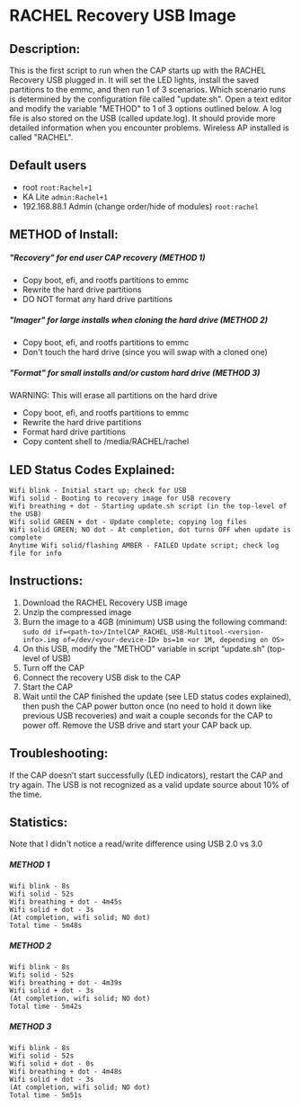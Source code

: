 # RACHEL Recovery USB Image

## Description:
This is the first script to run when the CAP starts up with the RACHEL Recovery USB plugged in.  It will set the LED lights, install the saved partitions to the emmc, and then run 1 of 3 scenarios.  Which scenario runs is determined by the configuration file called "update.sh".  Open a text editor and modify the variable "METHOD" to 1 of 3 options outlined below.  A log file is also stored on the USB (called update.log).  It should provide more detailed information when you encounter problems.  Wireless AP installed is called "RACHEL".

## Default users
- root ```root:Rachel+1```
- KA Lite ```admin:Rachel+1```
- 192.168.88.1 Admin (change order/hide of modules) ```root:rachel```

## METHOD of Install:
##### "Recovery" for end user CAP recovery (METHOD 1)
- Copy boot, efi, and rootfs partitions to emmc
- Rewrite the hard drive partitions
- DO NOT format any hard drive partitions

##### "Imager" for large installs when cloning the hard drive (METHOD 2)
- Copy boot, efi, and rootfs partitions to emmc
- Don't touch the hard drive (since you will swap with a cloned one)

##### "Format" for small installs and/or custom hard drive (METHOD 3)
WARNING:  This will erase all partitions on the hard drive
- Copy boot, efi, and rootfs partitions to emmc
- Rewrite the hard drive partitions
- Format hard drive partitions
- Copy content shell to /media/RACHEL/rachel


## LED Status Codes Explained:
```
Wifi blink - Initial start up; check for USB
Wifi solid - Booting to recovery image for USB recovery
Wifi breathing + dot - Starting update.sh script (in the top-level of the USB)
Wifi solid GREEN + dot - Update complete; copying log files
Wifi solid GREEN; NO dot - At completion, dot turns OFF when update is complete
Anytime Wifi solid/flashing AMBER - FAILED Update script; check log file for info
```

## Instructions:
1. Download the RACHEL Recovery USB image
2. Unzip the compressed image
3. Burn the image to a 4GB (minimum) USB using the following command:
```sudo dd if=<path-to>/IntelCAP_RACHEL_USB-Multitool-<version-info>.img of=/dev/<your-device-ID> bs=1m <or 1M, depending on OS>```
4. On this USB, modify the "METHOD" variable in script “update.sh” (top-level of USB)
5. Turn off the CAP
6. Connect the recovery USB disk to the CAP
7. Start the CAP
8. Wait until the CAP finished the update (see LED status codes explained), then push the CAP power button once (no need to hold it down like previous USB recoveries) and wait a couple seconds for the CAP to power off.  Remove the USB drive and start your CAP back up.

## Troubleshooting:
If the CAP doesn’t start successfully (LED indicators), restart the CAP and try again.  The USB is not recognized as a valid update source about 10% of the time.

## Statistics:
Note that I didn't notice a read/write difference using USB 2.0 vs 3.0

##### METHOD 1
```
Wifi blink - 8s
Wifi solid - 52s
Wifi breathing + dot - 4m45s
Wifi solid + dot - 3s
(At completion, wifi solid; NO dot)
Total time - 5m48s
```

##### METHOD 2
```
Wifi blink - 8s
Wifi solid - 52s
Wifi breathing + dot - 4m39s
Wifi solid + dot - 3s
(At completion, wifi solid; NO dot)
Total time - 5m42s
```

##### METHOD 3
```
Wifi blink - 8s
Wifi solid - 52s
Wifi solid + dot - 0s
Wifi breathing + dot - 4m48s
Wifi solid + dot - 3s
(At completion, wifi solid; NO dot)
Total time - 5m51s
```

